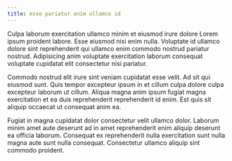 ```yaml
---
title: esse pariatur anim ullamco id
---
```


Culpa laborum exercitation ullamco minim et eiusmod irure dolore Lorem ipsum proident labore. Esse eiusmod nisi enim nulla. Voluptate id ullamco dolore sint reprehenderit qui ullamco enim commodo nostrud pariatur nostrud. Adipisicing anim voluptate exercitation laborum consequat voluptate cupidatat elit consectetur nisi pariatur.

Commodo nostrud elit irure sint veniam cupidatat esse velit. Ad sit qui eiusmod sunt. Quis tempor excepteur ipsum in et cillum culpa dolore culpa excepteur laborum ut cillum. Aliqua magna anim ipsum fugiat magna exercitation et ea duis reprehenderit reprehenderit id enim. Est quis sit aliquip occaecat ut consequat anim ea.

Fugiat in magna cupidatat dolor consectetur velit ullamco dolor. Laborum minim amet aute deserunt ad in amet reprehenderit enim aliquip deserunt ea officia laborum. Consequat ex reprehenderit nulla exercitation sunt nulla magna aute sunt nulla consequat. Consectetur ullamco aliquip sint commodo proident.